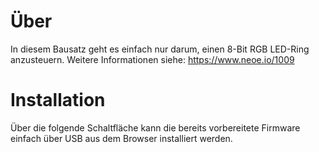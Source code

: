 # Über

In diesem Bausatz geht es einfach nur darum, einen 8-Bit RGB LED-Ring anzusteuern.
Weitere Informationen siehe: https://www.neoe.io/1009

# Installation

Über die folgende Schaltfläche kann die bereits vorbereitete Firmware einfach über USB aus dem Browser installiert werden.

<esp-web-install-button manifest="./manifest.json"></esp-web-install-button>

<script type="module" src="https://unpkg.com/esp-web-tools@5.2.0/dist/web/install-button.js?module"></script>

